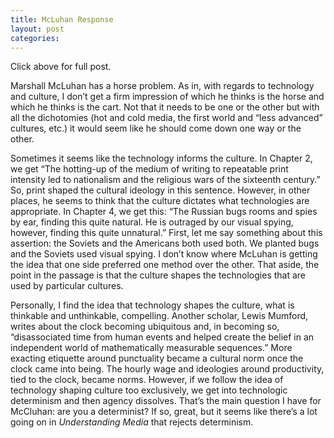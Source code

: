 ```yaml
---
title: McLuhan Response
layout: post
categories:
---
```

Click above for full post.

Marshall McLuhan has a horse problem. As in, with regards to technology and culture, I don’t get a firm impression of which he thinks is the horse and which he thinks is the cart. Not that it needs to be one or the other but with all the dichotomies (hot and cold media, the first world and “less advanced” cultures, etc.) it would seem like he should come down one way or the other.

Sometimes it seems like the technology informs the culture. In Chapter 2, we get “The hotting-up of the medium of writing to repeatable print intensity led to nationalism and the religious wars of the sixteenth century.” So, print shaped the cultural ideology in this sentence. However, in other places, he seems to think that the culture dictates what technologies are appropriate. In Chapter 4, we get this: “The Russian bugs rooms and spies by ear, finding this quite natural. He is outraged by our visual spying, however, finding this quite unnatural.” First, let me say something about this assertion: the Soviets and the Americans both used both. We planted bugs and the Soviets used visual spying. I don’t know where McLuhan is getting the idea that one side preferred one method over the other. That aside, the point in the passage is that the culture shapes the technologies that are used by particular cultures.

Personally, I find the idea that technology shapes the culture, what is thinkable and unthinkable, compelling. Another scholar, Lewis Mumford, writes about the clock becoming ubiquitous and, in becoming so, “disassociated time from human events and helped create the belief in an independent world of mathematically measurable sequences.” More exacting etiquette around punctuality became a cultural norm once the clock came into being. The hourly wage and ideologies around productivity, tied to the clock, became norms. However, if we follow the idea of technology shaping culture too exclusively, we get into technologic determinism and then agency dissolves. That’s the main question I have for McCluhan: are you a determinist? If so, great, but it seems like there’s a lot going on in *Understanding Media* that rejects determinism.
